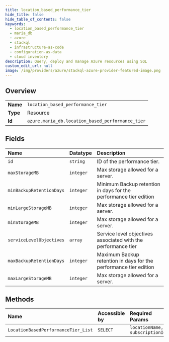 ```yaml
---
title: location_based_performance_tier
hide_title: false
hide_table_of_contents: false
keywords:
  - location_based_performance_tier
  - maria_db
  - azure    
  - stackql
  - infrastructure-as-code
  - configuration-as-data
  - cloud inventory
description: Query, deploy and manage Azure resources using SQL
custom_edit_url: null
image: /img/providers/azure/stackql-azure-provider-featured-image.png
---
```

  
    

## Overview
<table><tbody>
<tr><td><b>Name</b></td><td><code>location_based_performance_tier</code></td></tr>
<tr><td><b>Type</b></td><td>Resource</td></tr>
<tr><td><b>Id</b></td><td><code>azure.maria_db.location_based_performance_tier</code></td></tr>
</tbody></table>

## Fields
| Name | Datatype | Description |
|:-----|:---------|:------------|
| `id` | `string` | ID of the performance tier. |
| `maxStorageMB` | `integer` | Max storage allowed for a server. |
| `minBackupRetentionDays` | `integer` | Minimum Backup retention in days for the performance tier edition |
| `minLargeStorageMB` | `integer` | Max storage allowed for a server. |
| `minStorageMB` | `integer` | Max storage allowed for a server. |
| `serviceLevelObjectives` | `array` | Service level objectives associated with the performance tier |
| `maxBackupRetentionDays` | `integer` | Maximum Backup retention in days for the performance tier edition |
| `maxLargeStorageMB` | `integer` | Max storage allowed for a server. |
## Methods
| Name | Accessible by | Required Params |
|:-----|:--------------|:----------------|
| `LocationBasedPerformanceTier_List` | `SELECT` | `locationName, subscriptionId` |
